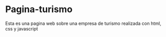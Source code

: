 # Pagina-turismo
Esta es una pagina web sobre una empresa de turismo realizada con html, css y javascript
